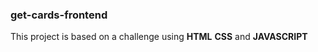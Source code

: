 ### get-cards-frontend

This project is based on a challenge using **HTML** **CSS** and **JAVASCRIPT**
